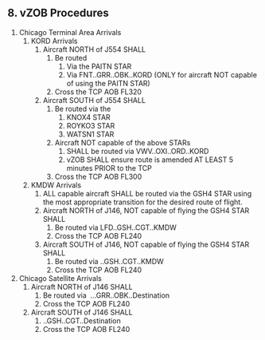 ## 8. vZOB Procedures

1. Chicago Terminal Area Arrivals
   1. KORD Arrivals
      1. Aircraft NORTH of J554 SHALL
         1. Be routed
            1. Via the PAITN STAR
            2. Via FNT..GRR..OBK..KORD (ONLY for aircraft NOT capable of using the PAITN STAR)
         2. Cross the TCP AOB FL320
      2. Aircraft SOUTH of J554 SHALL
         1. Be routed via the
            1. KNOX4 STAR
            2. ROYKO3 STAR
            3. WATSN1 STAR
         2. Aircraft NOT capable of the above STARs
            1. SHALL be routed via VWV..OXI..ORD..KORD
            2. vZOB SHALL ensure route is amended AT LEAST 5 minutes PRIOR to the TCP
         3. Cross the TCP AOB FL300
   2. KMDW Arrivals
      1. ALL capable aircraft SHALL be routed via the GSH4 STAR using the most appropriate transition for the desired route of flight.
      2. Aircraft NORTH of J146, NOT capable of flying the GSH4 STAR SHALL
         1. Be routed via LFD..GSH..CGT..KMDW
         2. Cross the TCP AOB FL240
      3. Aircraft SOUTH of J146, NOT capable of flying the GSH4 STAR SHALL
         1. Be routed via ..GSH..CGT..KMDW
         2. Cross the TCP AOB FL240
  3. Chicago Satellite Arrivals
     1. Aircraft NORTH of J146 SHALL
        1. Be routed via  ...GRR..OBK..Destination
        2. Cross the TCP AOB FL240
     2. Aircraft SOUTH of J146 SHALL
        1. ..GSH..CGT..Destination
        2. Cross the TCP AOB FL240
